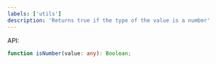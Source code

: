 ```yaml
---
labels: ['utils']
description: 'Returns true if the type of the value is a number'
---
```


API:

```ts
function isNumber(value: any): Boolean;
```
